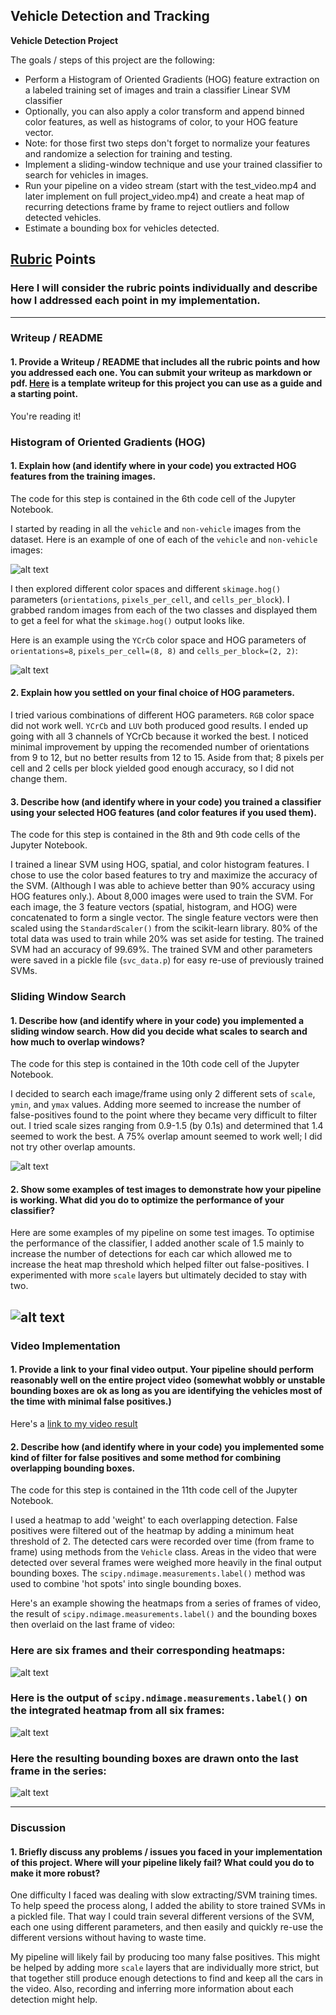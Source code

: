 ## Vehicle Detection and Tracking

**Vehicle Detection Project**

The goals / steps of this project are the following:

* Perform a Histogram of Oriented Gradients (HOG) feature extraction on a labeled training set of images and train a classifier Linear SVM classifier
* Optionally, you can also apply a color transform and append binned color features, as well as histograms of color, to your HOG feature vector.
* Note: for those first two steps don't forget to normalize your features and randomize a selection for training and testing.
* Implement a sliding-window technique and use your trained classifier to search for vehicles in images.
* Run your pipeline on a video stream (start with the test_video.mp4 and later implement on full project_video.mp4) and create a heat map of recurring detections frame by frame to reject outliers and follow detected vehicles.
* Estimate a bounding box for vehicles detected.

[//]: # (Image References)
[image1]: ./writeup_images/image1.png
[image2]: ./writeup_images/image2.png
[image3]: ./writeup_images/image3.png
[image4]: ./writeup_images/image4.png
[image5]: ./writeup_images/image5.png
[image6]: ./writeup_images/image6.png
[image7]: ./writeup_images/image7.png
[video1]: ./project_video_out.mp4



## [Rubric](https://review.udacity.com/#!/rubrics/513/view) Points
### Here I will consider the rubric points individually and describe how I addressed each point in my implementation.

---
### Writeup / README

#### 1. Provide a Writeup / README that includes all the rubric points and how you addressed each one.  You can submit your writeup as markdown or pdf.  [Here](https://github.com/udacity/CarND-Vehicle-Detection/blob/master/writeup_template.md) is a template writeup for this project you can use as a guide and a starting point.

You're reading it!

### Histogram of Oriented Gradients (HOG)

#### 1. Explain how (and identify where in your code) you extracted HOG features from the training images.

The code for this step is contained in the 6th code cell of the Jupyter Notebook.

I started by reading in all the `vehicle` and `non-vehicle` images from the dataset.  Here is an example of one of each of the `vehicle` and `non-vehicle` images:

![alt text][image1]

I then explored different color spaces and different `skimage.hog()` parameters (`orientations`, `pixels_per_cell`, and `cells_per_block`).  I grabbed random images from each of the two classes and displayed them to get a feel for what the `skimage.hog()` output looks like.

Here is an example using the `YCrCb` color space and HOG parameters of `orientations=8`, `pixels_per_cell=(8, 8)` and `cells_per_block=(2, 2)`:


![alt text][image2]

#### 2. Explain how you settled on your final choice of HOG parameters.

I tried various combinations of different HOG parameters.  `RGB` color space did not work well.  `YCrCb` and `LUV` both produced good results.  I ended up going with all 3 channels of YCrCb because it worked the best.  I noticed minimal improvement by upping the recomended number of orientations from 9 to 12, but no better results from 12 to 15.  Aside from that;
8 pixels per cell and 2 cells per block yielded good enough accuracy, so I did not change them.

#### 3. Describe how (and identify where in your code) you trained a classifier using your selected HOG features (and color features if you used them).

The code for this step is contained in the 8th and 9th code cells of the Jupyter Notebook.

I trained a linear SVM using HOG, spatial, and color histogram features.  I chose to use the color based features to try and maximize the accuracy of the SVM.  (Although I was able to achieve better than 90% accuracy using HOG features only.).  About 8,000 images were used to train the SVM.  For each image, the 3 feature vectors (spatial, histogram, and HOG) were concatenated to form a single vector.  The single feature vectors were then scaled using the `StandardScaler()` from the scikit-learn library.  80% of the total data was used to train while 20% was set aside for testing.  The trained SVM had an accuracy of 99.69%.  The trained SVM and other parameters were saved in a pickle file (`svc_data.p`) for easy re-use of previously trained SVMs.

### Sliding Window Search

#### 1. Describe how (and identify where in your code) you implemented a sliding window search.  How did you decide what scales to search and how much to overlap windows?

The code for this step is contained in the 10th code cell of the Jupyter Notebook.

I decided to search each image/frame using only 2 different sets of `scale`, `ymin`, and `ymax` values.  Adding more seemed to increase the number of false-positives found to the point where they became very difficult to filter out.  I tried scale sizes ranging from 0.9-1.5 (by 0.1s) and determined that 1.4 seemed to work the best. A 75% overlap amount seemed to work well; I did not try other overlap amounts.

![alt text][image3]

#### 2. Show some examples of test images to demonstrate how your pipeline is working.  What did you do to optimize the performance of your classifier?

Here are some examples of my pipeline on some test images.  To optimise the performance of the classifier, I added another scale of 1.5 mainly to increase the number of detections for each car which allowed me to increase the heat map threshold which helped filter out false-positives.  I experimented with more `scale` layers but ultimately decided to stay with two.

![alt text][image4]
---

### Video Implementation

#### 1. Provide a link to your final video output.  Your pipeline should perform reasonably well on the entire project video (somewhat wobbly or unstable bounding boxes are ok as long as you are identifying the vehicles most of the time with minimal false positives.)
Here's a [link to my video result](./project_video_out.mp4)


#### 2. Describe how (and identify where in your code) you implemented some kind of filter for false positives and some method for combining overlapping bounding boxes.

The code for this step is contained in the 11th code cell of the Jupyter Notebook.

I used a heatmap to add 'weight' to each overlapping detection.  False positives were filtered out of the heatmap by adding a minimum heat threshold of 2.  The detected cars were recorded over time (from frame to frame) using methods from the `Vehicle` class.  Areas in the video that were detected over several frames were weighed more heavily in the final output bounding boxes.  The `scipy.ndimage.measurements.label()` method was used to combine 'hot spots' into single bounding boxes.

Here's an example showing the heatmaps from a series of frames of video, the result of `scipy.ndimage.measurements.label()` and the bounding boxes then overlaid on the last frame of video:

### Here are six frames and their corresponding heatmaps:

![alt text][image5]

### Here is the output of `scipy.ndimage.measurements.label()` on the integrated heatmap from all six frames:
![alt text][image6]

### Here the resulting bounding boxes are drawn onto the last frame in the series:
![alt text][image7]


---

### Discussion

#### 1. Briefly discuss any problems / issues you faced in your implementation of this project.  Where will your pipeline likely fail?  What could you do to make it more robust?

One difficulty I faced was dealing with slow extracting/SVM training times.  To help speed the process along, I added the ability to store trained SVMs in a pickled file.  That way I could train several different versions of the SVM, each one using different parameters, and then easily and quickly re-use the different versions without having to waste time.

My pipeline will likely fail by producing too many false positives.  This might be helped by adding more `scale` layers that are individually more strict, but that together still produce enough detections to find and keep all the cars in the video.  Also, recording and inferring more information about each detection might help.
